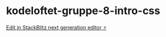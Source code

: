 # kodeloftet-gruppe-8-intro-css

[Edit in StackBlitz next generation editor ⚡️](https://stackblitz.com/~/github.com/LarsGJobloop/kodeloftet-gruppe-8-intro-css)